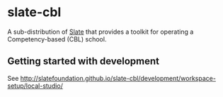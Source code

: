 # slate-cbl

A sub-distribution of [Slate](https://github.com/SlateFoundation/slate) that provides a toolkit for operating a Competency-based (CBL) school.

## Getting started with development

See <http://slatefoundation.github.io/slate-cbl/development/workspace-setup/local-studio/>
